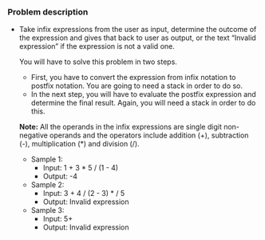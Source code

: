 ### Problem description

- Take infix expressions from the user as input,
  determine the outcome of the expression and gives
  that back to user as output, or the text “Invalid
  expression” if the expression is not a valid one. 
  
  You will have to solve this problem in two steps. 
  - First, you have to convert the expression from infix notation to
  postfix notation. You are going to need a stack in
  order to do so. 
  - In the next step, you will have to
  evaluate the postfix expression and determine the
  final result. Again, you will need a stack in order to
  do this. 
  
  **Note:** All the operands in the infix expressions are
  single digit non-negative operands and the operators
  include addition (+), subtraction (-), multiplication (*)
  and division (/).
  
  - Sample 1:
    - Input: 1 + 3 * 5 / (1 - 4)
    - Output: -4
  - Sample 2:
    - Input: 3 + 4 / (2 - 3) * / 5
    - Output: Invalid expression
  - Sample 3:
    - Input: 5+
    - Output: Invalid expression
  
